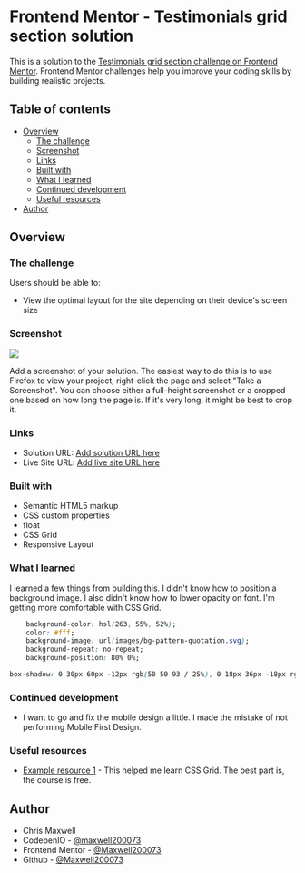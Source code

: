 # Frontend Mentor - Testimonials grid section solution

This is a solution to the [Testimonials grid section challenge on Frontend Mentor](https://www.frontendmentor.io/challenges/testimonials-grid-section-Nnw6J7Un7). Frontend Mentor challenges help you improve your coding skills by building realistic projects. 

## Table of contents

- [Overview](#overview)
  - [The challenge](#the-challenge)
  - [Screenshot](#screenshot)
  - [Links](#links)
  - [Built with](#built-with)
  - [What I learned](#what-i-learned)
  - [Continued development](#continued-development)
  - [Useful resources](#useful-resources)
- [Author](#author)

## Overview

### The challenge

Users should be able to:

- View the optimal layout for the site depending on their device's screen size

### Screenshot

![](./screenshot.jpg)

Add a screenshot of your solution. The easiest way to do this is to use Firefox to view your project, right-click the page and select "Take a Screenshot". You can choose either a full-height screenshot or a cropped one based on how long the page is. If it's very long, it might be best to crop it.


### Links

- Solution URL: [Add solution URL here](https://your-solution-url.com)
- Live Site URL: [Add live site URL here](https://your-live-site-url.com)


### Built with

- Semantic HTML5 markup
- CSS custom properties
- float
- CSS Grid
- Responsive Layout


### What I learned

I learned a few things from building this. I didn't know how to position a background image. I also didn't know how to lower opacity on font. I'm getting more comfortable with CSS Grid.

```css
    background-color: hsl(263, 55%, 52%);
    color: #fff;
    background-image: url(images/bg-pattern-quotation.svg);
    background-repeat: no-repeat;
    background-position: 80% 0%;
```
```css
box-shadow: 0 30px 60px -12px rgb(50 50 93 / 25%), 0 18px 36px -18px rgb(0 0 0 / 30%), 0 -12px 36px -8px rgb(0 0 0 / 3%);
```



### Continued development

- I want to go and fix the mobile design a little. I made the mistake of not performing Mobile First Design.


### Useful resources

- [Example resource 1](https://www.wesbos.com) - This helped me learn CSS Grid. The best part is, the course is free.


## Author

- Chris Maxwell
- CodepenIO - [@maxwell200073](https://codepen.io/maxwell200073)
- Frontend Mentor - [@Maxwell200073](https://www.frontendmentor.io/profile/Maxwell200073)
- Github - [@Maxwell200073](https://github.com/Maxwell200073)


